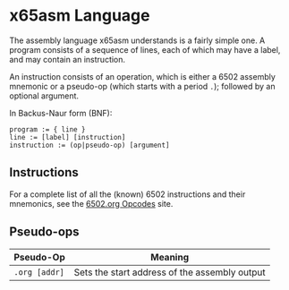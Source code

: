 # x65asm Language

The assembly language x65asm understands is a fairly simple one. A program consists of a sequence of lines, each of which may have a label, and may contain an instruction.

An instruction consists of an operation, which is either a 6502 assembly mnemonic or a pseudo-op (which starts with a period `.`); followed by an optional argument.

In Backus-Naur form (BNF):
```
program := { line }
line := [label] [instruction]
instruction := (op|pseudo-op) [argument]
```

## Instructions

For a complete list of all the (known) 6502 instructions and their mnemonics, see the [6502.org Opcodes](http://www.6502.org/tutorials/6502opcodes.html) site.

## Pseudo-ops

| Pseudo-Op | Meaning |
| --- | --- |
| `.org [addr]` | Sets the start address of the assembly output |
